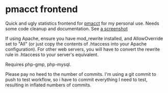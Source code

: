 pmacct frontend
===============

Quick and ugly statistics frontend for [pmacct](http://www.pmacct.net/) for my personal use. Needs 
some code cleanup and documentation. See [a screenshot](http://stuff.dan.cx/images/projects/pmacct/month.png)

If using Apache, ensure you have mod_rewrite installed, and AllowOverride set to "All" (or just copy the contents of .htaccess into your Apache configuration). For other web servers, you will have to convert the rewrite rule in .htaccess to your server's equivalent.

Requires php-gmp, php-mysql.

Please pay no heed to the number of commits. I'm using a git commit to push to test workflow, 
so i have to commit everything I need to test, resulting in inflated numbers of commits.  